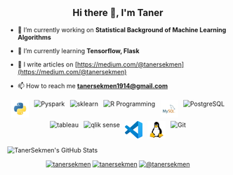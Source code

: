 
<h2 align="center">Hi there 👋, I'm Taner</h2>



- 🔭 I’m currently working on **Statistical Background of Machine Learning Algorithms**

- 🌱 I’m currently learning **Tensorflow, Flask**

- 📝 I write articles on [https://medium.com/@tanersekmen](https://medium.com/@tanersekmen)

- 📫 How to reach me **tanersekmen1914@gmail.com**



<p align="center">
<img src="https://raw.githubusercontent.com/github/explore/80688e429a7d4ef2fca1e82350fe8e3517d3494d/topics/python/python.png" alt="Python" height="40" style="vertical-align:top; margin:4px">
<img src="https://e7.pngegg.com/pngimages/263/900/png-clipart-apache-spark-apache-zeppelin-apache-software-foundation-apache-hadoop-tutorial-spark-miscellaneous-text.png" alt="Pyspark" height="40" style="vertical-align:top; margin:4px">
<img src="https://upload.wikimedia.org/wikipedia/commons/thumb/0/05/Scikit_learn_logo_small.svg/1200px-Scikit_learn_logo_small.svg.png" alt="sklearn" height="40" style="vertical-align:top; margin:4px">
<img src="https://raw.githubusercontent.com/jmnote/z-icons/master/svg/r.svg" alt="R Programming" height="40" style="vertical-align:top; margin:4px">
<img src="https://raw.githubusercontent.com/github/explore/80688e429a7d4ef2fca1e82350fe8e3517d3494d/topics/mysql/mysql.png" alt="MySQL" height="40" style="vertical-align:top; margin:4px">
<img src="https://upload.wikimedia.org/wikipedia/commons/thumb/2/29/Postgresql_elephant.svg/1080px-Postgresql_elephant.svg.png" alt="PostgreSQL" height="40" style="vertical-align:top; margin:4px">
<img src="https://user-images.githubusercontent.com/18670428/67620073-ca558e00-f7fa-11e9-9ea2-ed3a80c59210.png" alt="tableau" height="40" style="vertical-align:top; margin:4px">
<img src="https://www.doclogic.nl/hs-fs/hubfs/Logos/Koppelingen/Pagina/Koppeling-JOIN-QlikSense.png?width=900&name=Koppeling-JOIN-QlikSense.png" alt="qlik sense" height="40" style="vertical-align:top; margin:4px">
<img src="https://raw.githubusercontent.com/github/explore/80688e429a7d4ef2fca1e82350fe8e3517d3494d/topics/visual-studio-code/visual-studio-code.png" alt="VS Code" height="40" style="vertical-align:top; margin:4px">
<img src="https://raw.githubusercontent.com/github/explore/80688e429a7d4ef2fca1e82350fe8e3517d3494d/topics/linux/linux.png" alt="Linux" height="40" style="vertical-align:top; margin:4px">
<img src="https://miro.medium.com/freeze/max/1200/1*xJdaL3X77BKCFqJfHt-Hpw.gif" alt="Git" height="40" style="vertical-align:top; margin:4px">
</p>




![TanerSekmen's GitHub Stats](https://github-readme-stats.vercel.app/api?username=tanersekmen&show_icons=true&theme=onedark)



  
  
<p align="center">
<a href="https://twitter.com/TanerSekmenn" target="blank"><img align="center" src="https://cdn.jsdelivr.net/npm/simple-icons@3.0.1/icons/twitter.svg" alt="tanersekmen" height="30" width="30" /></a>
<a href="https://kaggle.com/tanersekmen" target="blank"><img align="center" src="https://cdn.jsdelivr.net/npm/simple-icons@3.0.1/icons/kaggle.svg" alt="tanersekmen" height="30" width="30" /></a>
<a href="https://medium.com/@tanersekmen" target="blank"><img align="center" src="https://cdn.jsdelivr.net/npm/simple-icons@3.0.1/icons/medium.svg" alt="@tanersekmen" height="30" width="30" /></a>
</p>


